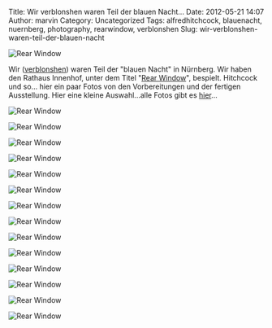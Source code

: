 Title: Wir verblonshen waren Teil der  blauen Nacht...
Date: 2012-05-21 14:07
Author: marvin
Category: Uncategorized
Tags: alfredhitchcock, blauenacht, nuernberg, photography, rearwindow, verblonshen
Slug: wir-verblonshen-waren-teil-der-blauen-nacht

![Rear Window]({static}/images/7241200288_441a815a7f_b.jpg)

Wir ([verblonshen](http://verblonshen.org)) waren Teil der "blauen
Nacht" in Nürnberg. Wir haben den Rathaus Innenhof, unter dem Titel
"[Rear Window](http://verblonshen.org/2012/05/10/blaue-nacht/)",
bespielt. Hitchcock und so... hier ein paar Fotos von den Vorbereitungen
und der fertigen Ausstellung. Hier eine kleine Auswahl...alle Fotos gibt
es
[hier](http://www.flickr.com/photos/marvinxsteadfast/sets/72157629829597786/with/7241188728/)...

![Rear Window]({static}/images/7241210864_d9df3141dd_b.jpg)

![Rear Window]({static}/images/7241208596_4f3692dde8_b.jpg)

![Rear Window]({static}/images/7241206928_9b116aede6_b.jpg)

![Rear Window]({static}/images/7241204724_03c75c0584_b.jpg)

![Rear Window]({static}/images/7241201538_356e0b3b24_b.jpg)

![Rear Window]({static}/images/7241198460_8751a9bcaf_b.jpg)

![Rear Window]({static}/images/7241196204_b1c52bd255_b.jpg)

![Rear Window]({static}/images/7241195838_1ff2189bcd_b.jpg)

![Rear Window]({static}/images/7241194054_6957aa07b3_b.jpg)

![Rear Window]({static}/images/7241193360_3b1cb4606f_b.jpg)

![Rear Window]({static}/images/7241192080_1e24afdef3_b.jpg)

![Rear Window]({static}/images/7241191612_a195440576_b.jpg)

![Rear Window]({static}/images/7241190564_d66e49ba71_b.jpg)

![Rear Window]({static}/images/7241190030_cdfc366eb4_b.jpg)

